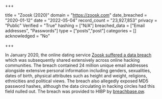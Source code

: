 +++

title = "Zoosk (2020)"
domain = "https://zoosk.com"
date_breached = "2020-01-12"
date = "2022-05-04"
record_count = "23,927,853"
privacy = "Public"
Verified = "True"
hashing = ["N/A"]
breached_data = ["Email addresses", "Passwords"]
type = ["posts","post"]
categories = []
acknowledged = "No"


+++


In January 2020, the online dating service <a href="https://grahamcluley.com/zoosk-hacking/" target="_blank" rel="noopener">Zoosk suffered a data breach</a> which was subsequently shared extensively across online hacking communities. The breach contained 24 million unique email addresses alongside extensive personal information including genders, sexualities, dates of birth, physical attributes such as height and weight, religions, ethnicities and political views. The breach also allegedly exposed MD5 password hashes, although the data circulating in hacking circles had this field nulled out. The breach was provided to HIBP by <a href="https://breachbase.pw/" target="_blank" rel="noopener">breachbase.pw</a>.

